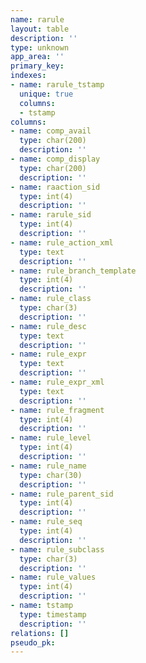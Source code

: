 ```yaml
---
name: rarule
layout: table
description: ''
type: unknown
app_area: ''
primary_key: 
indexes:
- name: rarule_tstamp
  unique: true
  columns:
  - tstamp
columns:
- name: comp_avail
  type: char(200)
  description: ''
- name: comp_display
  type: char(200)
  description: ''
- name: raaction_sid
  type: int(4)
  description: ''
- name: rarule_sid
  type: int(4)
  description: ''
- name: rule_action_xml
  type: text
  description: ''
- name: rule_branch_template
  type: int(4)
  description: ''
- name: rule_class
  type: char(3)
  description: ''
- name: rule_desc
  type: text
  description: ''
- name: rule_expr
  type: text
  description: ''
- name: rule_expr_xml
  type: text
  description: ''
- name: rule_fragment
  type: int(4)
  description: ''
- name: rule_level
  type: int(4)
  description: ''
- name: rule_name
  type: char(30)
  description: ''
- name: rule_parent_sid
  type: int(4)
  description: ''
- name: rule_seq
  type: int(4)
  description: ''
- name: rule_subclass
  type: char(3)
  description: ''
- name: rule_values
  type: int(4)
  description: ''
- name: tstamp
  type: timestamp
  description: ''
relations: []
pseudo_pk: 
---
```


